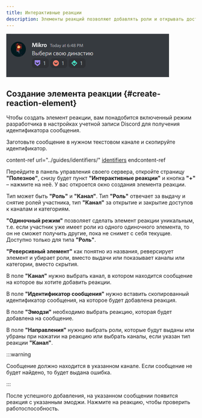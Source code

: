 ```yaml
---
title: Интерактивные реакции
description: Элементы реакций позволяют добавлять роли и открывать доступы к категориям, текстовым и голосовым каналам при нажатии на реакцию под сообщением
---
```


![Демонстрация](../../static/img/interactive-reactions-demo.gif)

## Создание элемента реакции {#create-reaction-element}

Чтобы создать элемент реакции, вам понадобится включенный режим разработчика в настройках учетной записи Discord для получения идентификатора сообщения.

Заготовьте сообщение в нужном текстовом канале и скопируйте идентификатор.

content-ref url="../guides/identifiers/"
[identifiers](../guides/identifiers/)
endcontent-ref

Перейдите в панель управления своего сервера, откройте страницу **"Полезное"**, снизу будет пункт **"Интерактивные реакции"** и кнопка **"+"** – нажмите на неё. У вас откроется окно создания элемента реакции.

Тип может быть **"Роль"** и **"Канал"**. Тип **"Роль"** отвечает за выдачу и снятие ролей участника, тип **"Канал"** за открытие и закрытие доступов к каналам и категориям.

**"Одиночный режим"** позволяет сделать элемент реакции уникальным, т.е. если участник уже имеет роли из одного одиночного элемента, то он не сможет получить другие, пока не снимет с себя текущие. Доступно только для типа **"Роль"**.

**"Реверсивный элемент"** как понятно из названия, реверсирует элемент и убирает роли, вместо выдачи или показывает каналы или категории, вместо скрытия.

В поле **"Канал"** нужно выбрать канал, в котором находится сообщение на которое вы хотите добавить реакции.

В поле **"Идентификатор сообщения"** нужно вставить скопированный идентификатор сообщения, на которое будет добавлена реакция.

В поле **"Эмодзи"** необходимо выбрать реакцию, которая будет добавлена на сообщение.

В поле **"Направления"** нужно выбрать роли, которые будут выданы или убраны при нажатии на реакцию или выбрать каналы, если указан тип реакции **"Канал"**.

:::warning

Сообщение должно находится в указанном канале. Если сообщение не будет найдено, то будет выдана ошибка.

:::

После успешного добавления, на указанном сообщении появится реакция с указанным эмоджи. Нажмите на реакцию, чтобы проверить работоспособность.
